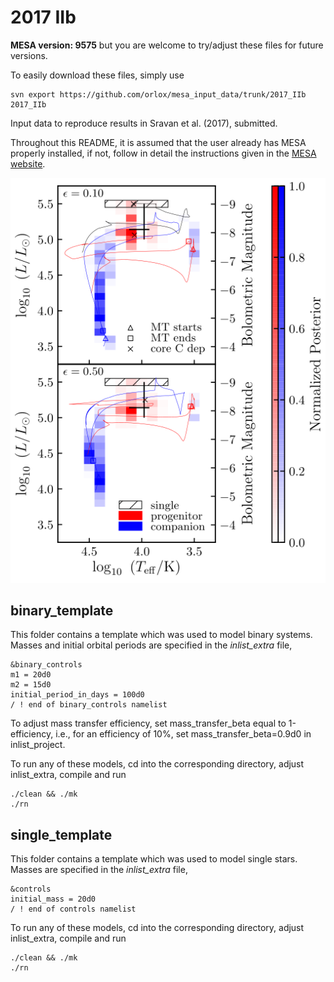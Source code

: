 # 2017 IIb

**MESA version: 9575**
but you are welcome to try/adjust these files for future versions.

To easily download these files, simply use
```
svn export https://github.com/orlox/mesa_input_data/trunk/2017_IIb 2017_IIb
```

Input data to reproduce results in Sravan et al. (2017), submitted.

Throughout this README, it is assumed that the user already has MESA properly installed,
if not, follow in detail the instructions given in the [MESA website](http://mesa.sourceforge.net/prereqs.html).

![IIb](HR.png)

## binary_template
This folder contains a template which was used to model binary systems.
Masses and initial orbital periods are specified in the *inlist_extra* file,
```
&binary_controls
m1 = 20d0
m2 = 15d0
initial_period_in_days = 100d0
/ ! end of binary_controls namelist

```
To adjust mass transfer efficiency, set mass_transfer_beta equal to 1-efficiency,
i.e., for an efficiency of 10%, set mass_transfer_beta=0.9d0 in inlist_project.

To run any of these models, cd into the corresponding directory, adjust inlist_extra,
compile and run
```
./clean && ./mk
./rn
```

## single_template
This folder contains a template which was used to model single stars.
Masses are specified in the *inlist_extra* file,
```
&controls
initial_mass = 20d0
/ ! end of controls namelist

```
To run any of these models, cd into the corresponding directory, adjust inlist_extra,
compile and run
```
./clean && ./mk
./rn
```
